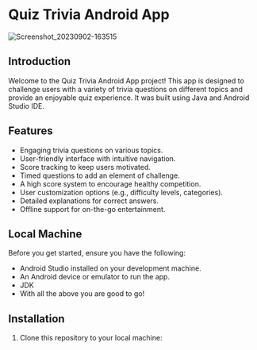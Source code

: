 # Quiz Trivia Android App
![Screenshot_20230902-163515](https://github.com/JoseSagwe/Quiz-Trivia-App/assets/110198843/9e5bfbc3-245d-4bc7-9393-33b4e25679fa)
## Introduction

Welcome to the Quiz Trivia Android App project! This app is designed to challenge users with a variety of trivia questions on different topics and provide an enjoyable quiz experience. It was built using Java and Android Studio IDE.

## Features
- Engaging trivia questions on various topics.
- User-friendly interface with intuitive navigation.
- Score tracking to keep users motivated.
- Timed questions to add an element of challenge.
- A high score system to encourage healthy competition.
- User customization options (e.g., difficulty levels, categories).
- Detailed explanations for correct answers.
- Offline support for on-the-go entertainment.

## Local Machine

Before you get started, ensure you have the following:

- Android Studio installed on your development machine.
- An Android device or emulator to run the app.
- JDK
- With all the above you are good to go!

## Installation

1. Clone this repository to your local machine:

